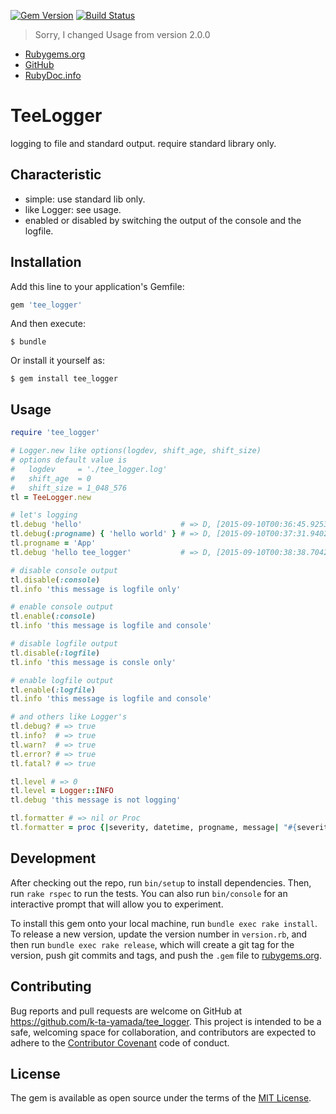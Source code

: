 [![Gem Version](https://badge.fury.io/rb/tee_logger.svg)](http://badge.fury.io/rb/tee_logger)
[![Build Status](https://travis-ci.org/k-ta-yamada/tee_logger.svg)](https://travis-ci.org/k-ta-yamada/tee_logger)

> Sorry, I changed Usage from version 2.0.0

- [Rubygems.org](https://rubygems.org/gems/tee_logger)
- [GitHub](https://github.com/k-ta-yamada/tee_logger)
- [RubyDoc.info](http://www.rubydoc.info/gems/tee_logger/2.2.0)

# TeeLogger

logging to file and standard output.
require standard library only.


## Characteristic

- simple: use standard lib only.
- like Logger: see usage.
- enabled or disabled by switching the output of the console and the logfile.


## Installation

Add this line to your application's Gemfile:

```ruby
gem 'tee_logger'
```

And then execute:

    $ bundle

Or install it yourself as:

    $ gem install tee_logger


## Usage

```ruby
require 'tee_logger'

# Logger.new like options(logdev, shift_age, shift_size)
# options default value is
#   logdev     = './tee_logger.log'
#   shift_age  = 0
#   shift_size = 1_048_576
tl = TeeLogger.new

# let's logging
tl.debug 'hello'                      # => D, [2015-09-10T00:36:45.925312 #16227] DEBUG -- : hello
tl.debug(:progname) { 'hello world' } # => D, [2015-09-10T00:37:31.940226 #16227] DEBUG -- progname: hello world
tl.progname = 'App'
tl.debug 'hello tee_logger'           # => D, [2015-09-10T00:38:38.704274 #16227] DEBUG -- App: hello tee_logger

# disable console output
tl.disable(:console)
tl.info 'this message is logfile only'

# enable console output
tl.enable(:console)
tl.info 'this message is logfile and console'

# disable logfile output
tl.disable(:logfile)
tl.info 'this message is consle only'

# enable logfile output
tl.enable(:logfile)
tl.info 'this message is logfile and console'

# and others like Logger's
tl.debug? # => true
tl.info?  # => true
tl.warn?  # => true
tl.error? # => true
tl.fatal? # => true

tl.level # => 0
tl.level = Logger::INFO
tl.debug 'this message is not logging'

tl.formatter # => nil or Proc
tl.formatter = proc {|severity, datetime, progname, message| "#{severity}:#{message}" }
```


## Development

After checking out the repo, run `bin/setup` to install dependencies. Then, run `rake rspec` to run the tests. You can also run `bin/console` for an interactive prompt that will allow you to experiment.

To install this gem onto your local machine, run `bundle exec rake install`. To release a new version, update the version number in `version.rb`, and then run `bundle exec rake release`, which will create a git tag for the version, push git commits and tags, and push the `.gem` file to [rubygems.org](https://rubygems.org).


## Contributing

Bug reports and pull requests are welcome on GitHub at https://github.com/k-ta-yamada/tee_logger. This project is intended to be a safe, welcoming space for collaboration, and contributors are expected to adhere to the [Contributor Covenant](contributor-covenant.org) code of conduct.


## License

The gem is available as open source under the terms of the [MIT License](http://opensource.org/licenses/MIT).
